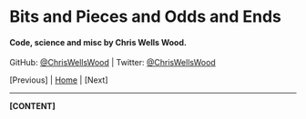 # Bits and Pieces and Odds and Ends

#### Code, science and misc by Chris Wells Wood.

GitHub: [@ChrisWellsWood](https://github.com/ChrisWellsWood) | Twitter: [@ChrisWellsWood](https://twitter.com/ChrisWellsWood)

[Previous] | [Home](index.md) | [Next]

---

**[CONTENT]**